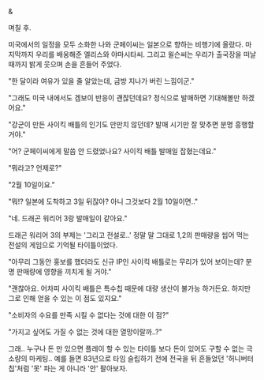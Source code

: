 &

며칠 후.

미국에서의 일정을 모두 소화한 나와 군페이씨는 일본으로 향하는 비행기에 올랐다. 마지막까지 우리를 배웅해준 엘리스와 야마시타씨. 그리고 윌슨씨는 우리가 출국장을 떠날 때까지 밝게 웃으며 손을 흔들어 주었다.

"한 달이라 여유가 있을 줄 알았는데, 금방 지나가 버린 느낌이군."

"그래도 미국 내에서도 겜보이 반응이 괜찮던데요? 정식으로 발매하면 기대해볼만 하겠어요."

"강군이 만든 사이킥 배틀의 인기도 만만치 않던데? 발매 시기만 잘 맞추면 분명 흥행할거야."

"어? 군페이씨에게 말씀 안 드렸었나요? 사이킥 배틀 발매일 잡혔는데요."

"뭐라고? 언제로?"

"2월 10일이요."

"뭐!? 일본에 도착하고 3일 뒤잖아? 아니 그것보다 2월 10일이면.."

"네. 드래곤 워리어 3랑 발매일이 같아요."

드래곤 워리어 3의 부제는 '그리고 전설로..' 정말 말 그대로 1,2의 판매량을 씹어 먹는 전설의 게임으로 기억될 타이틀이었다.

"아무리 그동안 홍보를 했더라도 신규 IP인 사이킥 배틀로는 무리가 있어 보이는데? 분명 판매량에 영향을 끼치게 될 거야."

"괜찮아요. 어차피 사이킥 배틀은 특수칩 때문에 대량 생산이 불가능 하거든요. 하지만 그로 인해 얻을 수 있는 이 점도 있지요."

"소비자의 수요를 만족 시킬 수 없다는 것에 대한 이 점?"

"가지고 싶어도 가질 수 없는 것에 대한 열망이랄까..?"

그래.. 누구나 돈 만 있으면 플레이 할 수 있는 타이틀 보다 돈이 있어도 구할 수 없는 극 소량의 마케팅.. 예를 들면 83년으로 타임 슬립하기 전에 전국을 뒤 흔들었던 '허니버터칩'처럼 '못' 파는 게 아니라 '안' 팔아보자. 